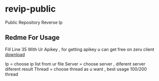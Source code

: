 # revip-public
Public Repository Reverse Ip

## Redme For Usage
Fill Line 35 With Ur Apikey , for getting apikey u can get free on zeru client [download](https://t.me/zeru_tools/117)

Ip = choose ip list from ur file
Server = choose server , diferent server diferent result 
Thread = choose thread as u want , best usage 100/200 thread
